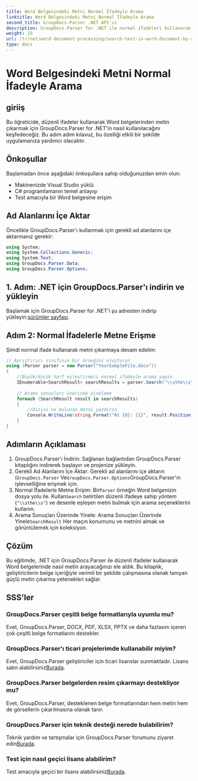 ```yaml
---
title: Word Belgesindeki Metni Normal İfadeyle Arama
linktitle: Word Belgesindeki Metni Normal İfadeyle Arama
second_title: GroupDocs.Parser .NET API'si
description: GroupDocs.Parser for .NET ile normal ifadeleri kullanarak Word belgelerinde metin aramayı öğrenin. Belirli içerikleri verimli bir şekilde çıkarın.
weight: 19
url: /tr/net/word-document-processing/search-text-in-word-document-by-regular-expression/
type: docs
---
```

# Word Belgesindeki Metni Normal İfadeyle Arama

## giriiş
Bu öğreticide, düzenli ifadeler kullanarak Word belgelerinden metin çıkarmak için GroupDocs.Parser for .NET'in nasıl kullanılacağını keşfedeceğiz. Bu adım adım kılavuz, bu özelliği etkili bir şekilde uygulamanıza yardımcı olacaktır.
## Önkoşullar
Başlamadan önce aşağıdaki önkoşullara sahip olduğunuzdan emin olun:
- Makinenizde Visual Studio yüklü
- C# programlamanın temel anlayışı
- Test amacıyla bir Word belgesine erişim

## Ad Alanlarını İçe Aktar
Öncelikle GroupDocs.Parser'ı kullanmak için gerekli ad alanlarını içe aktarmanız gerekir:
```csharp
using System;
using System.Collections.Generic;
using System.Text;
using GroupDocs.Parser.Data;
using GroupDocs.Parser.Options;
```
## 1. Adım: .NET için GroupDocs.Parser'ı indirin ve yükleyin
 Başlamak için GroupDocs.Parser for .NET'i şu adresten indirip yükleyin:[sürümler sayfası](https://releases.groupdocs.com/parser/net/).
## Adım 2: Normal İfadelerle Metne Erişme
Şimdi normal ifade kullanarak metni çıkarmaya devam edelim:
```csharp
// Ayrıştırıcı sınıfının bir örneğini oluşturun
using (Parser parser = new Parser("YourSampleFile.docx"))
{
    //Büyük/küçük harf eşleştirmeli normal ifadeyle arama yapın
    IEnumerable<SearchResult> searchResults = parser.Search("\\sthe\\s", new SearchOptions(true, false, true));
    
    // Arama sonuçları üzerinde yineleme
    foreach (SearchResult result in searchResults)
    {
        //Dizini ve bulunan metni yazdırın
        Console.WriteLine(string.Format("At {0}: {1}", result.Position, result.Text));
    }
}
```
## Adımların Açıklaması
1. GroupDocs.Parser'ı İndirin: Sağlanan bağlantıdan GroupDocs.Parser kitaplığını indirerek başlayın ve projenize yükleyin.
2. Gerekli Ad Alanlarını İçe Aktar: Gerekli ad alanlarını içe aktarın (`GroupDocs.Parser` Ve`GroupDocs.Parser.Options`GroupDocs.Parser'ın işlevselliğine erişmek için.
3.  Normal İfadelerle Metne Erişim: Bir`Parser` örneğin Word belgenizin dosya yolu ile. Kullan`Search` belirtilen düzenli ifadeye sahip yöntem (`"\\sthe\\s"`) ve desenle eşleşen metni bulmak için arama seçeneklerini kullanın.
4.  Arama Sonuçları Üzerinde Yinele: Arama Sonuçları Üzerinde Yinele`SearchResult` Her maçın konumunu ve metnini almak ve görüntülemek için koleksiyon.

## Çözüm
Bu eğitimde, .NET için GroupDocs.Parser ile düzenli ifadeler kullanarak Word belgelerinde nasıl metin arayacağınızı ele aldık. Bu kitaplık, geliştiricilerin belge içeriğiyle verimli bir şekilde çalışmasına olanak tanıyan güçlü metin çıkarma yetenekleri sağlar.

## SSS'ler
### GroupDocs.Parser çeşitli belge formatlarıyla uyumlu mu?
Evet, GroupDocs.Parser, DOCX, PDF, XLSX, PPTX ve daha fazlasını içeren çok çeşitli belge formatlarını destekler.
### GroupDocs.Parser'ı ticari projelerimde kullanabilir miyim?
 Evet, GroupDocs.Parser geliştiriciler için ticari lisanslar sunmaktadır. Lisans satın alabilirsiniz[Burada](https://purchase.groupdocs.com/buy).
### GroupDocs.Parser belgelerden resim çıkarmayı destekliyor mu?
Evet, GroupDocs.Parser, desteklenen belge formatlarından hem metin hem de görsellerin çıkarılmasına olanak tanır.
### GroupDocs.Parser için teknik desteği nerede bulabilirim?
 Teknik yardım ve tartışmalar için GroupDocs.Parser forumunu ziyaret edin[Burada](https://forum.groupdocs.com/c/parser/17).
### Test için nasıl geçici lisans alabilirim?
 Test amacıyla geçici bir lisans alabilirsiniz[Burada](https://purchase.groupdocs.com/temporary-license/).